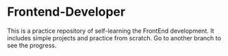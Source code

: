 # Frontend-Developer

This is a practice repository of self-learning the FrontEnd development.
It includes simple projects and practice from scratch.
Go to another branch to see the progress.
